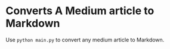 # Converts A Medium article to Markdown

Use `python main.py` to convert any medium article to Markdown.